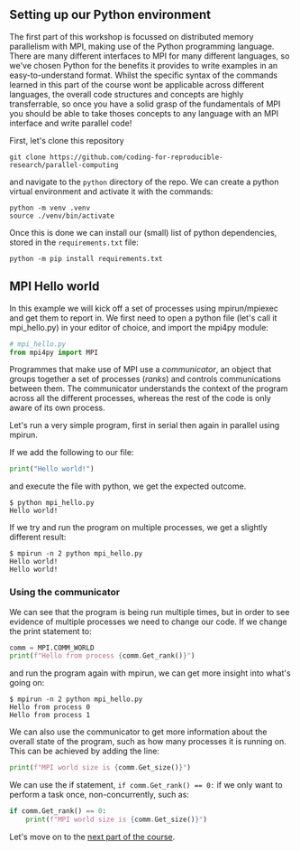 ## Setting up our Python environment

The first part of this workshop is focussed on distributed memory parallelism with MPI, making use of the Python programming language. There are many different interfaces to MPI for many different languages, so we've chosen Python for the benefits it provides to write examples in an easy-to-understand format. Whilst the specific syntax of the commands learned in this part of the course wont be applicable across different languages, the overall code structures and concepts are highly transferrable, so once you have a solid grasp of the fundamentals of MPI you should be able to take thoses concepts to any language with an MPI interface and write parallel code!

First, let's clone this repository
```
git clone https://github.com/coding-for-reproducible-research/parallel-computing
```
and navigate to the `python` directory of the repo. We can create a python virtual environment and activate it with the commands:
```
python -m venv .venv
source ./venv/bin/activate
```
Once this is done we can install our (small) list of python dependencies, stored in the `requirements.txt` file:
```
python -m pip install requirements.txt
```

## MPI Hello world

In this example we will kick off a set of processes using mpirun/mpiexec and get them to report in. We first need to open a python file (let's call it mpi_hello.py) in your editor of choice, and import the mpi4py module:

```python
# mpi_hello.py
from mpi4py import MPI
```

Programmes that make use of MPI use a *communicator*, an object that groups together a set of processes (*ranks*) and controls communications between them. The communicator understands the context of the program across all the different processes, whereas the rest of the code is only aware of its own process.

Let's run a very simple program, first in serial then again in parallel using mpirun.

If we add the following to our file:
```python
print("Hello world!")
```

and execute the file with python, we get the expected outcome.
```
$ python mpi_hello.py
Hello world!
```

If we try and run the program on multiple processes, we get a slightly different result:
```
$ mpirun -n 2 python mpi_hello.py
Hello world!
Hello world!
```

### Using the communicator

We can see that the program is being run multiple times, but in order to see evidence of multiple processes we need to change our code. If we change the print statement to:

```python
comm = MPI.COMM_WORLD
print(f"Hello from process {comm.Get_rank()}")
```

and run the program again with mpirun, we can get more insight into what's going on:
```shell
$ mpirun -n 2 python mpi_hello.py
Hello from process 0
Hello from process 1
```

We can also use the communicator to get more information about the overall state of the program, such as how many processes it is running on. This can be achieved by adding the line:

```python
print(f"MPI world size is {comm.Get_size()}")
```

We can use the if statement, `if comm.Get_rank() == 0:` if we only want to perform a task once, non-concurrently, such as:
```python
if comm.Get_rank() == 0:
    print(f"MPI world size is {comm.Get_size()}")
```

Let's move on to the [next part of the course](https://github.com/coding-for-reproducible-research/parallel-computing/blob/main/python/02_simple_comms/README.md).
